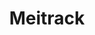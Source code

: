 ---
title: Meitrack
layout: bundle
image: '/guides/images/devices/device-list/meitrack-mt90.jpg'
---